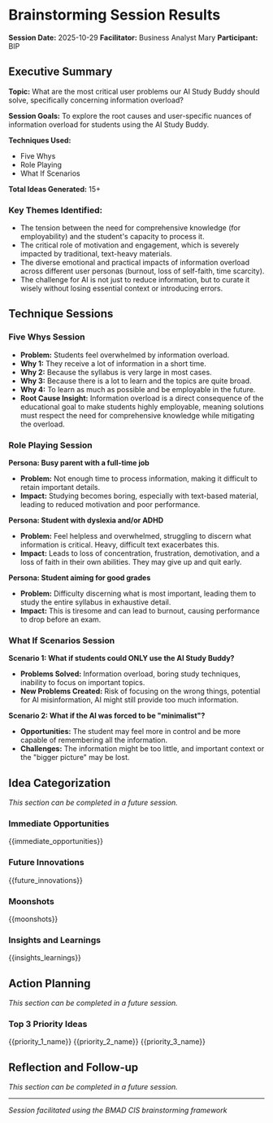 # Brainstorming Session Results

**Session Date:** 2025-10-29
**Facilitator:** Business Analyst Mary
**Participant:** BIP

## Executive Summary

**Topic:** What are the most critical user problems our AI Study Buddy should solve, specifically concerning information overload?

**Session Goals:** To explore the root causes and user-specific nuances of information overload for students using the AI Study Buddy.

**Techniques Used:** 
- Five Whys
- Role Playing
- What If Scenarios

**Total Ideas Generated:** 15+

### Key Themes Identified:

- The tension between the need for comprehensive knowledge (for employability) and the student's capacity to process it.
- The critical role of motivation and engagement, which is severely impacted by traditional, text-heavy materials.
- The diverse emotional and practical impacts of information overload across different user personas (burnout, loss of self-faith, time scarcity).
- The challenge for AI is not just to reduce information, but to curate it wisely without losing essential context or introducing errors.

## Technique Sessions

### Five Whys Session

- **Problem:** Students feel overwhelmed by information overload.
- **Why 1:** They receive a lot of information in a short time.
- **Why 2:** Because the syllabus is very large in most cases.
- **Why 3:** Because there is a lot to learn and the topics are quite broad.
- **Why 4:** To learn as much as possible and be employable in the future.
- **Root Cause Insight:** Information overload is a direct consequence of the educational goal to make students highly employable, meaning solutions must respect the need for comprehensive knowledge while mitigating the overload.

### Role Playing Session

**Persona: Busy parent with a full-time job**
- **Problem:** Not enough time to process information, making it difficult to retain important details.
- **Impact:** Studying becomes boring, especially with text-based material, leading to reduced motivation and poor performance.

**Persona: Student with dyslexia and/or ADHD**
- **Problem:** Feel helpless and overwhelmed, struggling to discern what information is critical. Heavy, difficult text exacerbates this.
- **Impact:** Leads to loss of concentration, frustration, demotivation, and a loss of faith in their own abilities. They may give up and quit early.

**Persona: Student aiming for good grades**
- **Problem:** Difficulty discerning what is most important, leading them to study the entire syllabus in exhaustive detail.
- **Impact:** This is tiresome and can lead to burnout, causing performance to drop before an exam.

### What If Scenarios Session

**Scenario 1: What if students could ONLY use the AI Study Buddy?**
- **Problems Solved:** Information overload, boring study techniques, inability to focus on important topics.
- **New Problems Created:** Risk of focusing on the wrong things, potential for AI misinformation, AI might still provide too much information.

**Scenario 2: What if the AI was forced to be "minimalist"?**
- **Opportunities:** The student may feel more in control and be more capable of remembering all the information.
- **Challenges:** The information might be too little, and important context or the "bigger picture" may be lost.

## Idea Categorization

*This section can be completed in a future session.*

### Immediate Opportunities
{{immediate_opportunities}}

### Future Innovations
{{future_innovations}}

### Moonshots
{{moonshots}}

### Insights and Learnings
{{insights_learnings}}

## Action Planning

*This section can be completed in a future session.*

### Top 3 Priority Ideas
{{priority_1_name}}
{{priority_2_name}}
{{priority_3_name}}

## Reflection and Follow-up

*This section can be completed in a future session.*

---

_Session facilitated using the BMAD CIS brainstorming framework_
